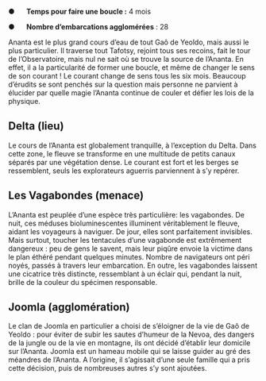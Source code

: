 ●      **Temps pour faire une boucle :** 4 mois

●      **Nombre d’embarcations agglomérées** : 28

Ananta est le plus grand cours d’eau de tout Gaô de Yeoldo, mais aussi le plus particulier. Il traverse tout Tafotsy, rejoint tous ses recoins, fait le tour de l’Observatoire, mais nul ne sait où se trouve la source de l’Ananta. En effet, il a la particularité de former une boucle, et même de changer le sens de son courant ! Le courant change de sens tous les six mois. Beaucoup d’érudits se sont penchés sur la question mais personne ne parvient à élucider par quelle magie l’Ananta continue de couler et défier les lois de la physique.

## Delta (lieu)

Le cours de l’Ananta est globalement tranquille, à l’exception du Delta. Dans cette zone, le fleuve se transforme en une multitude de petits canaux séparés par une végétation dense. Le courant est fort et les berges se ressemblent, seuls les explorateurs aguerris parviennent à s’y repérer.

## Les Vagabondes (menace)

L’Ananta est peuplée d’une espèce très particulière: les vagabondes. De nuit, ces méduses bioluminescentes illuminent véritablement le fleuve, aidant les voyageurs à naviguer. De jour, elles sont parfaitement invisibles. Mais surtout, toucher les tentacules d’une vagabonde est extrêmement dangereux : peu de gens le savent, mais leur piqûre envoie la victime dans le plan éthéré pendant quelques minutes. Nombre de navigateurs ont péri noyés, passés à travers leur embarcation. En outre, les vagabondes laissent une cicatrice très distincte, ressemblant à un éclair qui, pendant la nuit, brille de la couleur du spécimen responsable.

## Joomla (agglomération)

Le clan de Joomla en particulier a choisi de s’éloigner de la vie de Gaô de Yeoldo : pour éviter de subir les sautes d’humeur de la Nevoa, des dangers de la jungle ou de la vie en montagne, ils ont décidé d’établir leur domicile sur l’Ananta. Joomla est un hameau mobile qui se laisse guider au gré des méandres de l’Ananta. A l’origine, il s’agissait d’une seule famille qui a pris cette décision, puis de nombreuses autres s’y sont ajoutées.